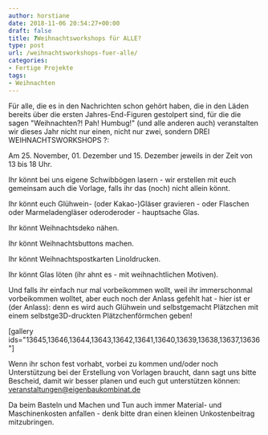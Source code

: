 ```yaml
---
author: horstiane
date: 2018-11-06 20:54:27+00:00
draft: false
title: ?Weihnachtsworkshops für ALLE?
type: post
url: /weihnachtsworkshops-fuer-alle/
categories:
- Fertige Projekte
tags:
- Weihnachten
---
```


Für alle, die es in den Nachrichten schon gehört haben, die in den Läden bereits über die ersten Jahres-End-Figuren gestolpert sind, für die die sagen "Weihnachten?! Pah! Humbug!" (und alle anderen auch) veranstalten wir dieses Jahr nicht nur einen, nicht nur zwei, sondern DREI WEIHNACHTSWORKSHOPS ?:

<!-- more -->

Am 25. November, 01. Dezember und 15. Dezember jeweils in der Zeit von 13 bis 18 Uhr.

Ihr könnt bei uns eigene Schwibbögen lasern - wir erstellen mit euch gemeinsam auch die Vorlage, falls ihr das (noch) nicht allein könnt.

Ihr könnt euch Glühwein- (oder Kakao-)Gläser gravieren - oder Flaschen oder Marmeladengläser oderoderoder - hauptsache Glas.

Ihr könnt Weihnachtsdeko nähen.

Ihr könnt Weihnachtsbuttons machen.

Ihr könnt Weihnachtspostkarten Linoldrucken.

Ihr könnt Glas löten (ihr ahnt es - mit weihnachtlichen Motiven).



Und falls ihr einfach nur mal vorbeikommen wollt, weil ihr immerschonmal vorbeikommen wolltet, aber euch noch der Anlass gefehlt hat - hier ist er (der Anlass): denn es wird auch Glühwein und selbstgemacht Plätzchen mit einem selbstge3D-druckten Plätzchenförmchen geben!

[gallery ids="13645,13646,13644,13643,13642,13641,13640,13639,13638,13637,13636"]

Wenn ihr schon fest vorhabt, vorbei zu kommen und/oder noch Unterstützung bei der Erstellung von Vorlagen braucht, dann sagt uns bitte Bescheid, damit wir besser planen und euch gut unterstützen können: veranstaltungen@eigenbaukombinat.de

Da beim Basteln und Machen und Tun auch immer Material- und Maschinenkosten anfallen - denk bitte dran einen kleinen Unkostenbeitrag mitzubringen.
